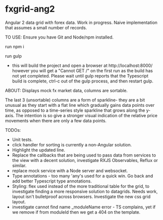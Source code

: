# fxgrid-ang2
Angular 2 data grid with forex data. Work in progress.
Naive implementation that assumes a small number of records.

TO USE:
Ensure you have Git and Node/npm installed. 

run npm i

run gulp
- this will build the project and open a browser at http://localhost:8000/ however you will get a "Cannot GET /" on the first run as the build has not yet completed. Please wait until gulp reports that the Typescript build is complete, ctrl-c out of the gulp process, and then restart gulp.

ABOUT:
Displays mock fx market data, columns are sortable. 

The last 3 (unsortable) columns are a form of sparkline- they are a bit unusual as they start with a flat line which gradually gains data points over time, as opposed to a time-series style sparkline that grows along the y-axis. The intention is so give a stronger visual indication of the relative price movements when there are only a few data points.


TODOs:

- Unit tests.
- click handler for sorting is currently a non-Angular solution.
- Highlight the updated line.
- Replace the callbacks that are being used to pass data from services to the view with a decent solution, investigate RXJS Observables, Reflux or similar.
- replace mock service with a Node server and websocket.
- Type annotations - too many 'any's used for a quick win. Go back and add better Typescript type annotations.
- Styling: flex used instead of the more traditional table for the grid, to investigate finding a more responsive solution to datagrids. Needs work, layout isn't bulletproof across browsers. Investigate the new css grid layout.
- investigate cannot find name _moduleName error - TS complains, yet if we remove if from moduleId then we get a 404 on the template.
